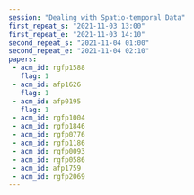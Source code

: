 ```yaml
---
session: "Dealing with Spatio-temporal Data"
first_repeat_s: "2021-11-03 13:00" 
first_repeat_e: "2021-11-03 14:10" 
second_repeat_s: "2021-11-04 01:00" 
second_repeat_e: "2021-11-04 02:10"
papers:
 - acm_id: rgfp1588
   flag: 1
 - acm_id: afp1626
   flag: 1
 - acm_id: afp0195
   flag: 1
 - acm_id: rgfp1004
 - acm_id: rgfp1846
 - acm_id: rgfp0776
 - acm_id: rgfp1186
 - acm_id: rgfp0093
 - acm_id: rgfp0586
 - acm_id: afp1759
 - acm_id: rgfp2069
---
```

